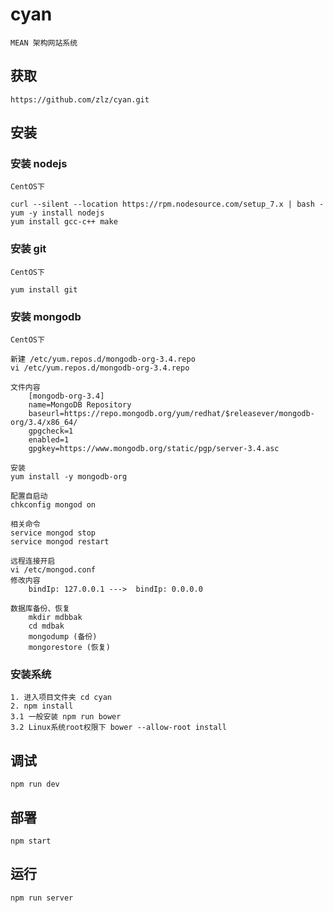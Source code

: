 # cyan
    MEAN 架构网站系统

## 获取
    https://github.com/zlz/cyan.git

## 安装

### 安装 nodejs
    CentOS下

    curl --silent --location https://rpm.nodesource.com/setup_7.x | bash -
    yum -y install nodejs
    yum install gcc-c++ make

### 安装 git
    CentOS下

    yum install git

### 安装 mongodb
    CentOS下

    新建 /etc/yum.repos.d/mongodb-org-3.4.repo
    vi /etc/yum.repos.d/mongodb-org-3.4.repo
    
    文件内容
        [mongodb-org-3.4]
        name=MongoDB Repository
        baseurl=https://repo.mongodb.org/yum/redhat/$releasever/mongodb-org/3.4/x86_64/
        gpgcheck=1
        enabled=1
        gpgkey=https://www.mongodb.org/static/pgp/server-3.4.asc

    安装
    yum install -y mongodb-org

    配置自启动
    chkconfig mongod on

    相关命令
    service mongod stop
    service mongod restart

    远程连接开启
    vi /etc/mongod.conf
    修改内容
        bindIp: 127.0.0.1 --->  bindIp: 0.0.0.0

    数据库备份、恢复
        mkdir mdbbak
        cd mdbak
        mongodump (备份)
        mongorestore (恢复)

### 安装系统
    1. 进入项目文件夹 cd cyan
    2. npm install
    3.1 一般安装 npm run bower
    3.2 Linux系统root权限下 bower --allow-root install

## 调试
    npm run dev

## 部署
    npm start

## 运行
    npm run server